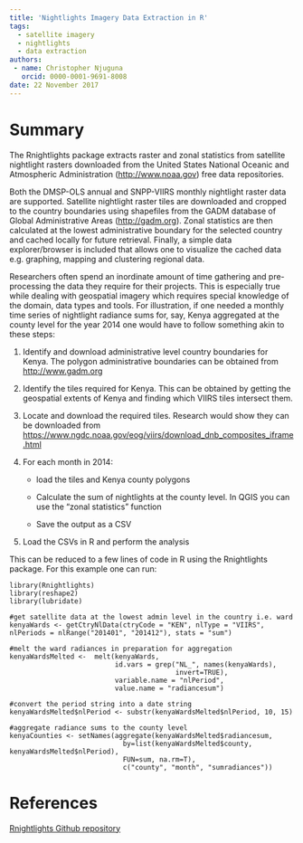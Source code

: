 ```yaml
---
title: 'Nightlights Imagery Data Extraction in R'
tags:
  - satellite imagery
  - nightlights
  - data extraction
authors:
 - name: Christopher Njuguna
   orcid: 0000-0001-9691-8008
date: 22 November 2017
---
```


# Summary

The Rnightlights package extracts raster and zonal statistics from satellite nightlight rasters downloaded from the United States National Oceanic and Atmospheric Administration (<http://www.noaa.gov>) free data repositories. 

Both the DMSP-OLS annual and SNPP-VIIRS monthly nightlight raster data are supported. Satellite nightlight raster tiles are downloaded and cropped to the country boundaries using shapefiles from the GADM database of Global Administrative Areas (<http://gadm.org>). Zonal statistics are then calculated at the lowest administrative boundary for the selected country and cached locally for future retrieval. Finally, a simple data explorer/browser is included that allows one to visualize the cached data e.g. graphing, mapping and clustering regional data.

Researchers often spend an inordinate amount of time gathering and pre-processing the data they require for their projects. This is especially true while dealing with geospatial imagery which requires special knowledge of the domain, data types and tools. For illustration, if one needed a monthly time series of nightlight radiance sums for, say, Kenya aggregated at the county level for the year 2014 one would have to follow something akin to these steps:

1. Identify and download administrative level country boundaries for Kenya. The polygon administrative boundaries can be obtained from http://www.gadm.org

2. Identify the tiles required for Kenya. This can be obtained by getting the geospatial extents of Kenya and finding which VIIRS tiles intersect them.

3. Locate and download the required tiles. Research would show they can be downloaded from https://www.ngdc.noaa.gov/eog/viirs/download_dnb_composites_iframe.html

4. For each month in 2014:

    * load the tiles and Kenya county polygons
    
    * Calculate the sum of nightlights at the county level. In QGIS you can use the “zonal statistics” function
    
    * Save the output as a CSV

5. Load the CSVs in R and perform the analysis


This can be reduced to a few lines of code in R using the Rnightlights package. For this example one can run:


```
library(Rnightlights)
library(reshape2)
library(lubridate)

#get satellite data at the lowest admin level in the country i.e. ward
kenyaWards <- getCtryNlData(ctryCode = "KEN", nlType = "VIIRS", nlPeriods = nlRange("201401", "201412"), stats = "sum")

#melt the ward radiances in preparation for aggregation
kenyaWardsMelted <-  melt(kenyaWards, 
                          id.vars = grep("NL_", names(kenyaWards), 
                                         invert=TRUE), 
                          variable.name = "nlPeriod", 
                          value.name = "radiancesum")
                                  
#convert the period string into a date string
kenyaWardsMelted$nlPeriod <- substr(kenyaWardsMelted$nlPeriod, 10, 15)

#aggregate radiance sums to the county level
kenyaCounties <- setNames(aggregate(kenyaWardsMelted$radiancesum, 
                            by=list(kenyaWardsMelted$county, kenyaWardsMelted$nlPeriod),
                            FUN=sum, na.rm=T),
                            c("county", "month", "sumradiances"))
```

# References
[Rnightlights Github repository](http://github.com/chrisvwn/Rnightlights)